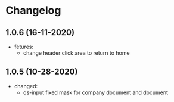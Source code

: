 # Changelog
## 1.0.6 (16-11-2020)

- fetures:
  - change header click area to return to home
## 1.0.5 (10-28-2020)

- changed:
  - qs-input fixed mask for company document and document
